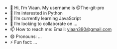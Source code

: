 - 👋 Hi, I’m Viaan. My username is @The-git-pro
- 👀 I’m interested in Python
- 🌱 I’m currently learning JavaScript
- 💞️ I’m looking to collaborate on ...
- 📫 How to reach me: Email: viaan390@gmail.com
- 😄 Pronouns: ...
- ⚡ Fun fact: ...

<!---
The-git-pro/The-git-pro is a ✨ special ✨ repository because its `README.md` (this file) appears on your GitHub profile.
You can click the Preview link to take a look at your changes.
--->
